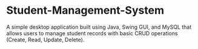 # Student-Management-System
A simple desktop application built using Java, Swing GUI, and MySQL that allows users to manage student records with basic CRUD operations (Create, Read, Update, Delete).
